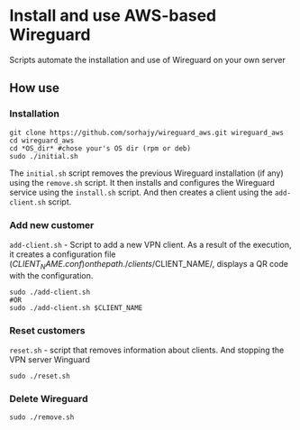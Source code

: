 # Install and use AWS-based Wireguard
Scripts automate the installation and use of Wireguard on your own server

## How use

### Installation
```
git clone https://github.com/sorhajy/wireguard_aws.git wireguard_aws
cd wireguard_aws
cd *OS_dir* #chose your's OS dir (rpm or deb)
sudo ./initial.sh
```

The `initial.sh` script removes the previous Wireguard installation (if any) using the `remove.sh` script. It then installs and configures the Wireguard service using the `install.sh` script. And then creates a client using the `add-client.sh` script.

### Add new customer
`add-client.sh` - Script to add a new VPN client. As a result of the execution, it creates a configuration file ($CLIENT_NAME.conf) on the path ./clients/$CLIENT_NAME/, displays a QR code with the configuration.

```
sudo ./add-client.sh
#OR
sudo ./add-client.sh $CLIENT_NAME
```

### Reset customers
`reset.sh` - script that removes information about clients. And stopping the VPN server Winguard
```
sudo ./reset.sh
```

### Delete Wireguard
```
sudo ./remove.sh
```
